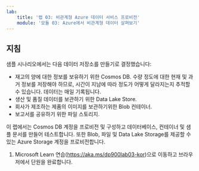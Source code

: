 ```yaml
---
lab:
    title: '랩 03: 비관계형 Azure 데이터 서비스 프로비전'
    module: '모듈 03: Azure에서 비관계형 데이터 살펴보기'
---
```


## 지침
샘플 시나리오에서는 다음 데이터 저장소를 만들기로 결정했습니다:

* 재고의 양에 대한 정보를 보유하기 위한 Cosmos DB. 수량 정도에 대한 현재 및 과거 정보를 저장해야 하므로, 시간이 지남에 따라 정도가 어떻게 달라지는지 추적할 수 있습니다. 데이터는 매일 기록됩니다.
* 생산 및 품질 데이터를 보관하기 위한 Data Lake Store.
* 회사가 제조하는 제품의 이미지를 보관하기위한 Blob 컨테이너.
* 보고서를 공유하기 위한 파일 스토리지.

이 랩에서는 Cosmos DB 계정을 프로비전 및 구성하고 데이터베이스, 컨테이너 및 샘플 문서를 만들어 테스트합니다. 또한 Blob, 파일 및 Data Lake Storage를 제공할 수 있는 Azure Storage 계정을 프로비전합니다.

1.	Microsoft Learn 연습(https://aka.ms/dp900lab03-kor)으로 이동하고 브라우저에서 단원을 완료합니다. 
